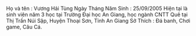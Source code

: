 Họ và tên : Vương Hải Tùng
Ngày Tháng Năm Sinh : 25/09/2005
Hiện tại là sinh viên năm 3 học tại Trường Đại học An Giang, học ngành CNTT
Quê tại Thị Trấn Núi Sập, Huyện Thoại Sơn, Tỉnh An Giang
Sở Thích : Đá banh, Chơi game, Câu Cá.